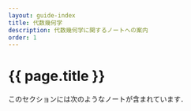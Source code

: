 ```yaml
---
layout: guide-index
title: 代数幾何学
description: 代数幾何学に関するノートへの案内
order: 1
---
```


# {{ page.title }}

このセクションには次のようなノートが含まれています．
